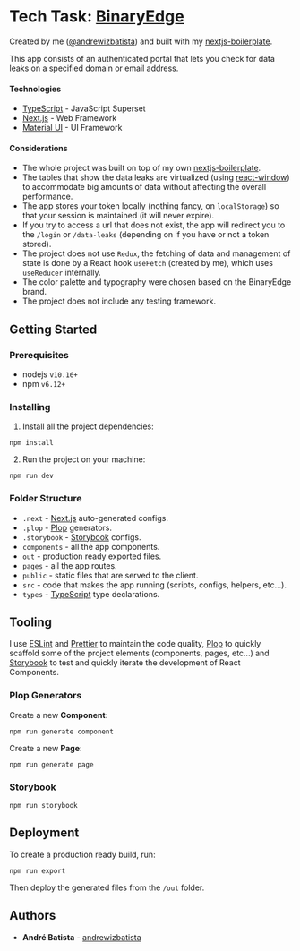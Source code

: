 # Tech Task: [BinaryEdge](https://www.binaryedge.io/)

Created by me ([@andrewizbatista](https://github.com/andrewizbatista)) and built with my [nextjs-boilerplate](https://github.com/andrewizbatista/nextjs-boilerplate).

This app consists of an authenticated portal that lets you check for data leaks on a specified domain or email address.

#### Technologies

- [TypeScript](https://www.typescriptlang.org/) - JavaScript Superset
- [Next.js](https://nextjs.org/) - Web Framework
- [Material UI](https://material-ui.com/) - UI Framework

#### Considerations

- The whole project was built on top of my own [nextjs-boilerplate](https://github.com/andrewizbatista/nextjs-boilerplate).
- The tables that show the data leaks are virtualized (using [react-window](https://github.com/bvaughn/react-window)) to accommodate big amounts of data without affecting the overall performance.
- The app stores your token locally (nothing fancy, on `localStorage`) so that your session is maintained (it will never expire).
- If you try to access a url that does not exist, the app will redirect you to the `/login` or `/data-leaks` (depending on if you have or not a token stored).
- The project does not use `Redux`, the fetching of data and management of state is done by a React hook `useFetch` (created by me), which uses `useReducer` internally.
- The color palette and typography were chosen based on the BinaryEdge brand.
- The project does not include any testing framework.

## Getting Started

### Prerequisites

- nodejs `v10.16+`
- npm `v6.12+`

### Installing

1. Install all the project dependencies:

```
npm install
```

2. Run the project on your machine:

```
npm run dev
```

### Folder Structure

- `.next` - [Next.js](https://nextjs.org/) auto-generated configs.
- `.plop` - [Plop](https://plopjs.com/) generators.
- `.storybook` - [Storybook](https://storybook.js.org/) configs.
- `components` - all the app components.
- `out` - production ready exported files.
- `pages` - all the app routes.
- `public` - static files that are served to the client.
- `src` - code that makes the app running (scripts, configs, helpers, etc...).
- `types` - [TypeScript](https://www.typescriptlang.org/) type declarations.

## Tooling

I use [ESLint](https://eslint.org/) and [Prettier](https://prettier.io/) to maintain the code quality, [Plop](https://plopjs.com/) to quickly scaffold some of the project elements (components, pages, etc...) and [Storybook](https://storybook.js.org/) to test and quickly iterate the development of React Components.

### Plop Generators

Create a new **Component**:

```
npm run generate component
```

Create a new **Page**:

```
npm run generate page
```

### Storybook

```
npm run storybook
```

## Deployment

To create a production ready build, run:

```
npm run export
```

Then deploy the generated files from the `/out` folder.

## Authors

- **André Batista** - [andrewizbatista](https://github.com/andrewizbatista)
